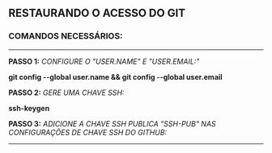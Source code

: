 ## **RESTAURANDO O ACESSO DO GIT**
### **COMANDOS NECESSÁRIOS:**
-----------------------------------------------------------
**PASSO 1:** *_CONFIGURE O "USER.NAME" E "USER.EMAIL:"_*

**git config --global user.name &&
git config --global user.email**

**PASSO 2:** *_GERE UMA CHAVE SSH:_*

**ssh-keygen**

**PASSO 3:** *_ADICIONE A CHAVE SSH PUBLICA "SSH-PUB" NAS CONFIGURAÇÕES DE CHAVE SSH DO GITHUB:_*

----------------------------------------------------------